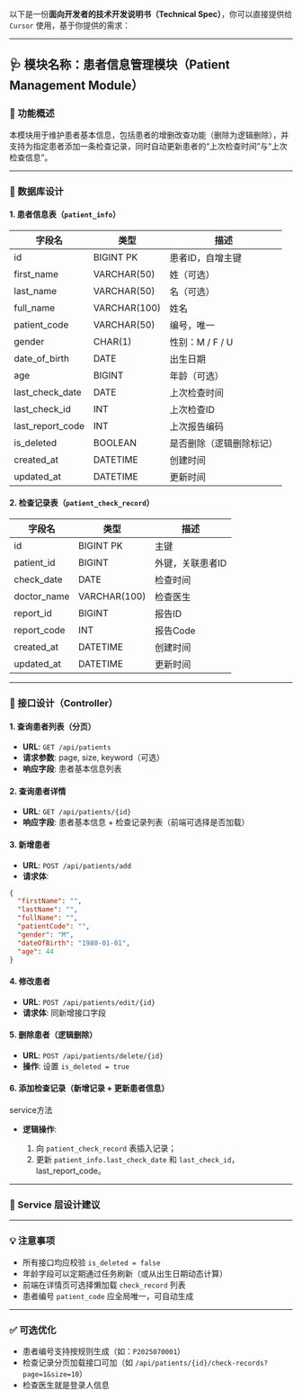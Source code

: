 以下是一份**面向开发者的技术开发说明书（Technical Spec）**，你可以直接提供给 `Cursor` 使用，基于你提供的需求：

---

## 🩺 模块名称：患者信息管理模块（Patient Management Module）

### 📌 功能概述

本模块用于维护患者基本信息，包括患者的增删改查功能（删除为逻辑删除），并支持为指定患者添加一条检查记录，同时自动更新患者的“上次检查时间”与“上次检查信息”。

---

### 📂 数据库设计

#### 1. 患者信息表（`patient_info`）

| 字段名                  | 类型           | 描述           |
| -------------------- | ------------ | ------------ |
| id                   | BIGINT PK    | 患者ID，自增主键    |
| first\_name          | VARCHAR(50)  | 姓（可选）        |
| last\_name           | VARCHAR(50)  | 名（可选）        |
| full\_name           | VARCHAR(100) | 姓名           |
| patient\_code        | VARCHAR(50)  | 编号，唯一        |
| gender               | CHAR(1)      | 性别：M / F / U |
| date\_of\_birth      | DATE         | 出生日期         |
| age                  | BIGINT          | 年龄（可选）       |
| last\_check\_date    | DATE         | 上次检查时间       |
| last\_check\_id | INT         | 上次检查ID     |
| last\_report\_code | INT         | 上次报告编码     |
| is\_deleted          | BOOLEAN      | 是否删除（逻辑删除标记） |
| created\_at          | DATETIME     | 创建时间         |
| updated\_at          | DATETIME     | 更新时间         |

#### 2. 检查记录表（`patient_check_record`）

| 字段名          | 类型           | 描述        |
| ------------ | ------------ | --------- |
| id           | BIGINT PK    | 主键        |
| patient\_id  | BIGINT       | 外键，关联患者ID |
| check\_date  | DATE         | 检查时间      |
| doctor\_name | VARCHAR(100) | 检查医生      |
| report_id      | BIGINT         | 报告ID      |
| report_code | INT         | 报告Code     |
| created\_at  | DATETIME     | 创建时间      |
| updated\_at  | DATETIME     | 更新时间      |

---

### 🎯 接口设计（Controller）

#### 1. 查询患者列表（分页）

* **URL**: `GET /api/patients`
* **请求参数**: page, size, keyword（可选）
* **响应字段**: 患者基本信息列表

#### 2. 查询患者详情

* **URL**: `GET /api/patients/{id}`
* **响应字段**: 患者基本信息 + 检查记录列表（前端可选择是否加载）

#### 3. 新增患者

* **URL**: `POST /api/patients/add`
* **请求体**:

```json
{
  "firstName": "",
  "lastName": "",
  "fullName": "",
  "patientCode": "",
  "gender": "M",
  "dateOfBirth": "1980-01-01",
  "age": 44
}
```

#### 4. 修改患者

* **URL**: `POST /api/patients/edit/{id}`
* **请求体**: 同新增接口字段

#### 5. 删除患者（逻辑删除）

* **URL**: `POST /api/patients/delete/{id}`
* **操作**: 设置 `is_deleted = true`

#### 6. 添加检查记录（新增记录 + 更新患者信息）

service方法

* **逻辑操作**:

  1. 向 `patient_check_record` 表插入记录；
  2. 更新 `patient_info.last_check_date` 和 `last_check_id`，last_report_code。

---

### 🧠 Service 层设计建议

---

### 💡 注意事项

* 所有接口均应校验 `is_deleted = false`
* 年龄字段可以定期通过任务刷新（或从出生日期动态计算）
* 前端在详情页可选择懒加载 `check_record` 列表
* 患者编号 `patient_code` 应全局唯一，可自动生成

---

### ✅ 可选优化
* 患者编号支持按规则生成（如：`P2025070001`）
* 检查记录分页加载接口可加（如 `/api/patients/{id}/check-records?page=1&size=10`）
* 检查医生就是登录人信息

